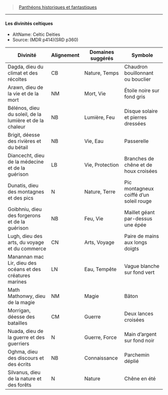 ﻿---
!GenericItem
Name: Les divinités celtiques
AltName: Celtic Deities
Source: (MDR p414)(SRD p360)
Id: pantheons_hd.md#les-divinités-celtiques
ParentLink: pantheons_hd.md#panthéons-historiques-et-fantastiques
ParentName: Panthéons historiques et fantastiques
NameLevel: 4
Attributes:
  Name: Les divinités celtiques
  Markdown: >+
    #### <!--Name-->Les divinités celtiques<!--/Name-->


    - AltName: <!--AltName-->Celtic Deities<!--/AltName-->

    - Source: <!--Source-->(MDR p414)(SRD p360)<!--/Source-->


    |Divinité|Alignement|Domaines suggérés|Symbole|

    |---|---|---|---|

    |Dagda, dieu du climat et des récoltes|CB|Nature, Temps|Chaudron bouillonnant ou bouclier|

    |Arawn, dieu de la vie et de la mort|NM|Mort, Vie|Étoile noire sur fond gris|

    |Bélénos, dieu du soleil, de la lumière et de la chaleur|NB|Lumière, Feu|Disque solaire et pierres dressées|

    |Brigit, déesse des rivières et du bétail|NB|Vie, Eau|Passerelle|

    |Diancecht, dieu de la médecine et de la guérison|LB|Vie, Protection|Branches de chêne et de houx croisées|

    |Dunatis, dieu des montagnes et des pics|N|Nature, Terre|Pic montagneux coiffé d’un soleil rouge|

    |Goibhniu, dieu des forgerons et de la guérison|NB|Feu, Vie|Maillet géant par-dessus une épée|

    |Lugh, dieu des arts, du voyage et du commerce|CN|Arts, Voyage|Paire de mains aux longs doigts|

    |Manannan mac Lir, dieu des océans et des créatures marines|LN|Eau, Tempête|Vague blanche sur fond vert|

    |Math Mathonwy, dieu de la magie|NM|Magie|Bâton|

    |Morrigan, déesse des batailles|CM|Guerre|Deux lances croisées|

    |Nuada, dieu de la guerre et des guerriers|N|Guerre, Force|Main d’argent sur fond noir|

    |Oghma, dieu des discours et des écrits|NB|Connaissance|Parchemin déplié|

    |Silvanus, dieu de la nature et des forêts|N|Nature|Chêne en été|

  AltName: Celtic Deities
  Source: (MDR p414)(SRD p360)
AttributesDictionary: >+
  Name: Les divinités celtiques

  Markdown: >+

    #### <!--Name-->Les divinités celtiques<!--/Name-->





    - AltName: <!--AltName-->Celtic Deities<!--/AltName-->



    - Source: <!--Source-->(MDR p414)(SRD p360)<!--/Source-->





    |Divinité|Alignement|Domaines suggérés|Symbole|



    |---|---|---|---|



    |Dagda, dieu du climat et des récoltes|CB|Nature, Temps|Chaudron bouillonnant ou bouclier|



    |Arawn, dieu de la vie et de la mort|NM|Mort, Vie|Étoile noire sur fond gris|



    |Bélénos, dieu du soleil, de la lumière et de la chaleur|NB|Lumière, Feu|Disque solaire et pierres dressées|



    |Brigit, déesse des rivières et du bétail|NB|Vie, Eau|Passerelle|



    |Diancecht, dieu de la médecine et de la guérison|LB|Vie, Protection|Branches de chêne et de houx croisées|



    |Dunatis, dieu des montagnes et des pics|N|Nature, Terre|Pic montagneux coiffé d’un soleil rouge|



    |Goibhniu, dieu des forgerons et de la guérison|NB|Feu, Vie|Maillet géant par-dessus une épée|



    |Lugh, dieu des arts, du voyage et du commerce|CN|Arts, Voyage|Paire de mains aux longs doigts|



    |Manannan mac Lir, dieu des océans et des créatures marines|LN|Eau, Tempête|Vague blanche sur fond vert|



    |Math Mathonwy, dieu de la magie|NM|Magie|Bâton|



    |Morrigan, déesse des batailles|CM|Guerre|Deux lances croisées|



    |Nuada, dieu de la guerre et des guerriers|N|Guerre, Force|Main d’argent sur fond noir|



    |Oghma, dieu des discours et des écrits|NB|Connaissance|Parchemin déplié|



    |Silvanus, dieu de la nature et des forêts|N|Nature|Chêne en été|



  AltName: Celtic Deities

  Source: (MDR p414)(SRD p360)

---
> [Panthéons historiques et fantastiques](hd_pantheons.md)

---

#### Les divinités celtiques

- AltName: Celtic Deities
- Source: (MDR p414)(SRD p360)

|Divinité|Alignement|Domaines suggérés|Symbole|
|---|---|---|---|
|Dagda, dieu du climat et des récoltes|CB|Nature, Temps|Chaudron bouillonnant ou bouclier|
|Arawn, dieu de la vie et de la mort|NM|Mort, Vie|Étoile noire sur fond gris|
|Bélénos, dieu du soleil, de la lumière et de la chaleur|NB|Lumière, Feu|Disque solaire et pierres dressées|
|Brigit, déesse des rivières et du bétail|NB|Vie, Eau|Passerelle|
|Diancecht, dieu de la médecine et de la guérison|LB|Vie, Protection|Branches de chêne et de houx croisées|
|Dunatis, dieu des montagnes et des pics|N|Nature, Terre|Pic montagneux coiffé d’un soleil rouge|
|Goibhniu, dieu des forgerons et de la guérison|NB|Feu, Vie|Maillet géant par-dessus une épée|
|Lugh, dieu des arts, du voyage et du commerce|CN|Arts, Voyage|Paire de mains aux longs doigts|
|Manannan mac Lir, dieu des océans et des créatures marines|LN|Eau, Tempête|Vague blanche sur fond vert|
|Math Mathonwy, dieu de la magie|NM|Magie|Bâton|
|Morrigan, déesse des batailles|CM|Guerre|Deux lances croisées|
|Nuada, dieu de la guerre et des guerriers|N|Guerre, Force|Main d’argent sur fond noir|
|Oghma, dieu des discours et des écrits|NB|Connaissance|Parchemin déplié|
|Silvanus, dieu de la nature et des forêts|N|Nature|Chêne en été|

